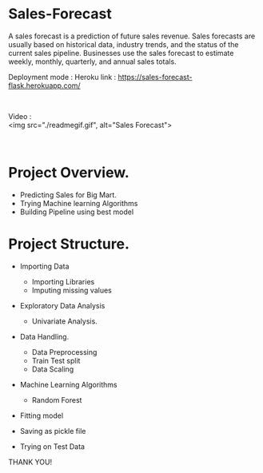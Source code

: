 # Sales-Forecast
A sales forecast is a prediction of future sales revenue. Sales forecasts are usually based on historical data, industry trends, and the status of the current sales pipeline. Businesses use the sales forecast to estimate weekly, monthly, quarterly, and annual sales totals. 

Deployment mode : Heroku
link : https://sales-forecast-flask.herokuapp.com/

</br>

Video :
</br>
<img src="./readmegif.gif", alt="Sales Forecast">

</br>


# Project Overview.

- Predicting Sales for Big Mart.
- Trying Machine learning Algorithms
- Building Pipeline using best model

# Project Structure.

- Importing Data
    
    - Importing Libraries 
    - Imputing missing values
    
    
- Exploratory Data Analysis
    - Univariate Analysis.
    
- Data Handling.
    - Data Preprocessing
    - Train Test split
    - Data Scaling
    
- Machine Learning Algorithms 
    - Random Forest
    

- Fitting model

- Saving as pickle file

- Trying on Test Data




THANK YOU!

